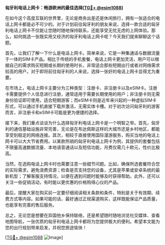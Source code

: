 **匈牙利电话上网卡：畅游欧洲的最佳选择[[TG💪+ @esim1088](https://t.me/s/esim1088)]**

在如今这个高度互联的世界里，无论是商务出差还是休闲旅行，拥有一张适合的电话上网卡都是必不可少的。对于计划前往匈牙利的朋友来说，选择一款合适的匈牙利电话上网卡不仅能让您随时随地保持联系，还能享受无忧无虑的上网体验。那么，如何挑选一张既实用又经济的匈牙利电话上网卡呢？今天我们就来聊聊这个话题。

首先，让我们了解一下什么是电话上网卡。简单来说，它是一种集通话与数据流量于一体的SIM卡产品。相比于传统的手机套餐，电话上网卡更加灵活，用户可以根据自己的需求购买短期或长期的使用时长，非常适合那些短期出行或者对网络需求较高的用户。对于即将前往匈牙利的人来说，选择一张好的电话上网卡显得尤为重要。

在市场上，电话上网卡主要分为三种类型：注册卡、非注册卡以及eSIM卡。注册卡需要提供个人信息进行注册，通常适用于需要长期使用的用户；非注册卡则无需身份验证即可使用，适合短期游客；而eSIM卡则是近年来兴起的一种虚拟SIM卡形式，可以通过手机直接下载并激活，无需实体卡槽。对于初次访问匈牙利的游客而言，非注册卡和eSIM卡可能是更为便捷的选择。

接下来，我们重点谈谈为什么选择匈牙利电话上网卡是一个明智之举。首先，匈牙利的通信基础设施非常完善，无论是在布达佩斯这样的大城市还是乡村地区，都能享受到稳定的网络连接。其次，相较于直接使用国际漫游服务，购买当地的电话上网卡可以大大节省费用。以某款热销的匈牙利电话上网卡为例，其提供的套餐包括不限量高速数据流量、本地语音通话以及短信功能，月费仅需几十欧元，性价比极高。

当然，在选购电话上网卡时也需要注意一些细节问题。比如，确保所选套餐符合您的实际需求，避免浪费资源；检查是否支持您的设备，尤其是苹果或安卓系统的最新机型；了解客服支持情况，以便在遇到问题时能够及时获得帮助。此外，还可以关注一些促销活动，有时能以更优惠的价格购得心仪的产品。

最后，提醒大家在购买前一定要仔细阅读相关条款和条件，特别是关于有效期、续费方式等内容。如果可能的话，最好通过正规渠道购买，这样既能保证产品质量，也能享有完善的售后服务。

总之，无论您是想要在异国他乡保持联络，还是希望随时随地浏览社交媒体、查看地图导航，一张优质的匈牙利电话上网卡都将为您提供极大的便利。希望本文能为您的出行规划带来启发，并祝您旅途愉快！

[[TG💪+ @esim1088](https://t.me/s/esim1088) ![Image](https://i.postimg.cc/4NQfJmqS/Snipaste-2025-05-13-00-14-12.png)]